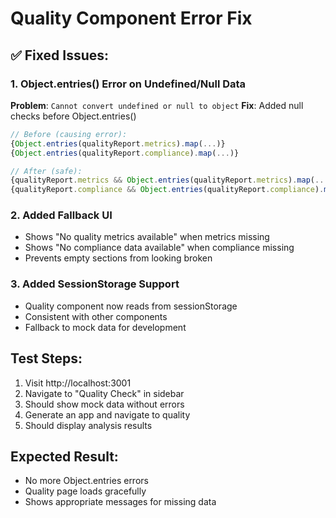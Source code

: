 # Quality Component Error Fix

## ✅ Fixed Issues:

### 1. Object.entries() Error on Undefined/Null Data
**Problem**: `Cannot convert undefined or null to object`
**Fix**: Added null checks before Object.entries()

```javascript
// Before (causing error):
{Object.entries(qualityReport.metrics).map(...)}
{Object.entries(qualityReport.compliance).map(...)}

// After (safe):
{qualityReport.metrics && Object.entries(qualityReport.metrics).map(...)}
{qualityReport.compliance && Object.entries(qualityReport.compliance).map(...)}
```

### 2. Added Fallback UI
- Shows "No quality metrics available" when metrics missing
- Shows "No compliance data available" when compliance missing
- Prevents empty sections from looking broken

### 3. Added SessionStorage Support
- Quality component now reads from sessionStorage
- Consistent with other components
- Fallback to mock data for development

## Test Steps:
1. Visit http://localhost:3001
2. Navigate to "Quality Check" in sidebar
3. Should show mock data without errors
4. Generate an app and navigate to quality
5. Should display analysis results

## Expected Result:
- No more Object.entries errors
- Quality page loads gracefully
- Shows appropriate messages for missing data